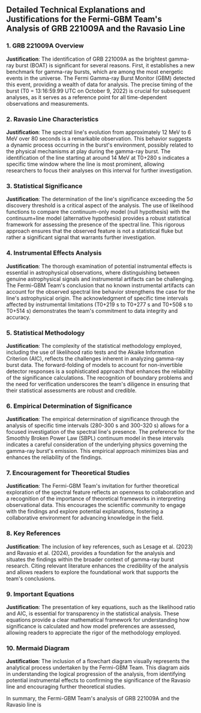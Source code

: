 ## Detailed Technical Explanations and Justifications for the Fermi-GBM Team's Analysis of GRB 221009A and the Ravasio Line

### 1. GRB 221009A Overview
**Justification**: The identification of GRB 221009A as the brightest gamma-ray burst (BOAT) is significant for several reasons. First, it establishes a new benchmark for gamma-ray bursts, which are among the most energetic events in the universe. The Fermi Gamma-ray Burst Monitor (GBM) detected this event, providing a wealth of data for analysis. The precise timing of the burst (T0 = 13:16:59.99 UTC on October 9, 2022) is crucial for subsequent analyses, as it serves as a reference point for all time-dependent observations and measurements.

### 2. Ravasio Line Characteristics
**Justification**: The spectral line's evolution from approximately 12 MeV to 6 MeV over 80 seconds is a remarkable observation. This behavior suggests a dynamic process occurring in the burst's environment, possibly related to the physical mechanisms at play during the gamma-ray burst. The identification of the line starting at around 14 MeV at T0+280 s indicates a specific time window where the line is most prominent, allowing researchers to focus their analyses on this interval for further investigation.

### 3. Statistical Significance
**Justification**: The determination of the line's significance exceeding the 5σ discovery threshold is a critical aspect of the analysis. The use of likelihood functions to compare the continuum-only model (null hypothesis) with the continuum+line model (alternative hypothesis) provides a robust statistical framework for assessing the presence of the spectral line. This rigorous approach ensures that the observed feature is not a statistical fluke but rather a significant signal that warrants further investigation.

### 4. Instrumental Effects Analysis
**Justification**: The thorough examination of potential instrumental effects is essential in astrophysical observations, where distinguishing between genuine astrophysical signals and instrumental artifacts can be challenging. The Fermi-GBM Team's conclusion that no known instrumental artifacts can account for the observed spectral line behavior strengthens the case for the line's astrophysical origin. The acknowledgment of specific time intervals affected by instrumental limitations (T0+219 s to T0+277 s and T0+508 s to T0+514 s) demonstrates the team's commitment to data integrity and accuracy.

### 5. Statistical Methodology
**Justification**: The complexity of the statistical methodology employed, including the use of likelihood ratio tests and the Akaike Information Criterion (AIC), reflects the challenges inherent in analyzing gamma-ray burst data. The forward-folding of models to account for non-invertible detector responses is a sophisticated approach that enhances the reliability of the significance calculations. The recognition of boundary problems and the need for verification underscores the team's diligence in ensuring that their statistical assessments are robust and credible.

### 6. Empirical Determination of Significance
**Justification**: The empirical determination of significance through the analysis of specific time intervals (280-300 s and 300-320 s) allows for a focused investigation of the spectral line's presence. The preference for the Smoothly Broken Power Law (SBPL) continuum model in these intervals indicates a careful consideration of the underlying physics governing the gamma-ray burst's emission. This empirical approach minimizes bias and enhances the reliability of the findings.

### 7. Encouragement for Theoretical Studies
**Justification**: The Fermi-GBM Team's invitation for further theoretical exploration of the spectral feature reflects an openness to collaboration and a recognition of the importance of theoretical frameworks in interpreting observational data. This encourages the scientific community to engage with the findings and explore potential explanations, fostering a collaborative environment for advancing knowledge in the field.

### 8. Key References
**Justification**: The inclusion of key references, such as Lesage et al. (2023) and Ravasio et al. (2024), provides a foundation for the analysis and situates the findings within the broader context of gamma-ray burst research. Citing relevant literature enhances the credibility of the analysis and allows readers to explore the foundational work that supports the team's conclusions.

### 9. Important Equations
**Justification**: The presentation of key equations, such as the likelihood ratio and AIC, is essential for transparency in the statistical analysis. These equations provide a clear mathematical framework for understanding how significance is calculated and how model preferences are assessed, allowing readers to appreciate the rigor of the methodology employed.

### 10. Mermaid Diagram
**Justification**: The inclusion of a flowchart diagram visually represents the analytical process undertaken by the Fermi-GBM Team. This diagram aids in understanding the logical progression of the analysis, from identifying potential instrumental effects to confirming the significance of the Ravasio line and encouraging further theoretical studies.

In summary, the Fermi-GBM Team's analysis of GRB 221009A and the Ravasio line is